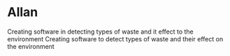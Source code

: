 # Allan
Creating software in detecting  types of waste and it effect to the environment
Creating software to detect types of waste and their effect on the environment
